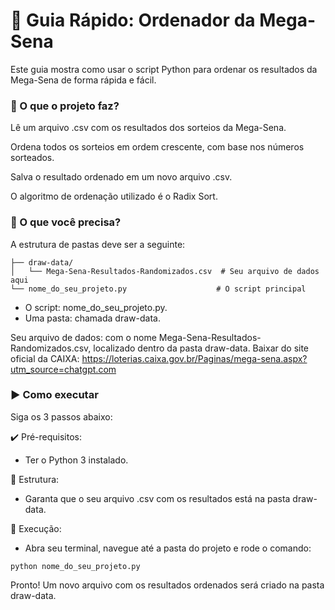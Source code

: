 # 📄 Guia Rápido: Ordenador da Mega-Sena
Este guia mostra como usar o script Python para ordenar os resultados da Mega-Sena de forma rápida e fácil.

### 🎯 O que o projeto faz?
Lê um arquivo .csv com os resultados dos sorteios da Mega-Sena.

Ordena todos os sorteios em ordem crescente, com base nos números sorteados.

Salva o resultado ordenado em um novo arquivo .csv.

O algoritmo de ordenação utilizado é o Radix Sort.

### 📁 O que você precisa?
A estrutura de pastas deve ser a seguinte:

```.
├── draw-data/
│   └── Mega-Sena-Resultados-Randomizados.csv  # Seu arquivo de dados aqui
└── nome_do_seu_projeto.py                    # O script principal
```
- O script: nome_do_seu_projeto.py.
- Uma pasta: chamada draw-data.

Seu arquivo de dados: com o nome Mega-Sena-Resultados-Randomizados.csv, localizado dentro da pasta draw-data. 
Baixar do site oficial da CAIXA: https://loterias.caixa.gov.br/Paginas/mega-sena.aspx?utm_source=chatgpt.com

### ▶️ Como executar
Siga os 3 passos abaixo:

✔️ Pré-requisitos:

- Ter o Python 3 instalado.

📁 Estrutura:

- Garanta que o seu arquivo .csv com os resultados está na pasta draw-data.

🚀 Execução:

- Abra seu terminal, navegue até a pasta do projeto e rode o comando:
```
python nome_do_seu_projeto.py
```
Pronto! Um novo arquivo com os resultados ordenados será criado na pasta draw-data.